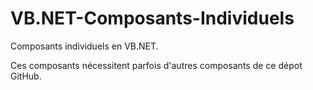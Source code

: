 # VB.NET-Composants-Individuels

Composants individuels en VB.NET.

Ces composants nécessitent parfois d'autres composants de ce dépot GitHub.
